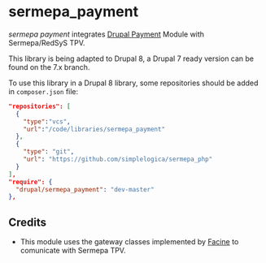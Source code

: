 # sermepa_payment
_sermepa payment_ integrates [Drupal Payment](https://www.drupal.org/project/payment) Module with Sermepa/RedSyS TPV.

This library is being adapted to Drupal 8, a Drupal 7 ready version can be found on the 7.x branch.

To use this library in a Drupal 8 library, some repositories should be added in `composer.json` file:

```json
"repositories": [
  {
    "type":"vcs",
    "url":"/code/libraries/sermepa_payment"
  },
  {
    "type": "git",
    "url": "https://github.com/simplelogica/sermepa_php"
  }
],
"require": {
  "drupal/sermepa_payment": "dev-master"
},
```

## Credits
* This module uses the gateway classes implemented by [Facine](https://github.com/facine/Sermepa) to comunicate with Sermepa TPV.
